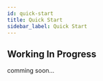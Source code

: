 ```yaml
---
id: quick-start
title: Quick Start
sidebar_label: Quick Start
---
```


## Working In Progress

comming soon...